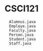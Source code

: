 # CSCI121
      Alumnus.java
      Employe.java
      Faculty.java
      Person.java
      Student.java
      Staff.java
